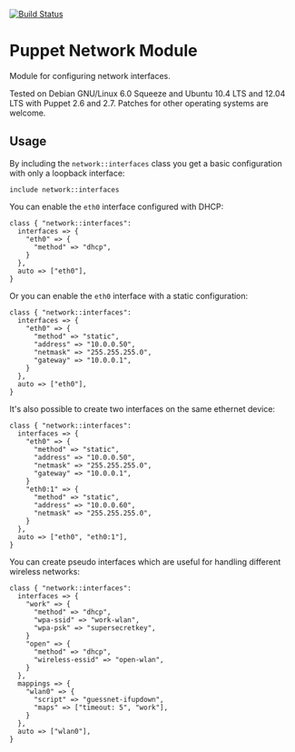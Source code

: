 [![Build Status](https://secure.travis-ci.org/attachmentgenie/attachmentgenie-network.png)](http://travis-ci.org/attachmentgenie/attachmentgenie-network)

Puppet Network Module
=====================

Module for configuring network interfaces.

Tested on Debian GNU/Linux 6.0 Squeeze and Ubuntu 10.4 LTS and 12.04 LTS with
Puppet 2.6 and 2.7. Patches for other operating systems are welcome.

Usage
-----

By including the `network::interfaces` class you get a basic configuration
with only a loopback interface:

    include network::interfaces

You can enable the `eth0` interface configured with DHCP:

    class { "network::interfaces":
      interfaces => {
        "eth0" => {
          "method" => "dhcp",
        }
      },
      auto => ["eth0"],
    }

Or you can enable the `eth0` interface with a static configuration:

    class { "network::interfaces":
      interfaces => {
        "eth0" => {
          "method" => "static",
          "address" => "10.0.0.50",
          "netmask" => "255.255.255.0",
          "gateway" => "10.0.0.1",
        }
      },
      auto => ["eth0"],
    }

It's also possible to create two interfaces on the same ethernet device:

    class { "network::interfaces":
      interfaces => {
        "eth0" => {
          "method" => "static",
          "address" => "10.0.0.50",
          "netmask" => "255.255.255.0",
          "gateway" => "10.0.0.1",
        }
        "eth0:1" => {
          "method" => "static",
          "address" => "10.0.0.60",
          "netmask" => "255.255.255.0",
        }
      },
      auto => ["eth0", "eth0:1"],
    }

You can create pseudo interfaces which are useful for handling different
wireless networks:


    class { "network::interfaces":
      interfaces => {
        "work" => {
          "method" => "dhcp",
          "wpa-ssid" => "work-wlan",
          "wpa-psk" => "supersecretkey",
        }
        "open" => {
          "method" => "dhcp",
          "wireless-essid" => "open-wlan",
        }
      },
      mappings => {
        "wlan0" => {
          "script" => "guessnet-ifupdown",
          "maps" => ["timeout: 5", "work"],
        }
      },
      auto => ["wlan0"],
    }
